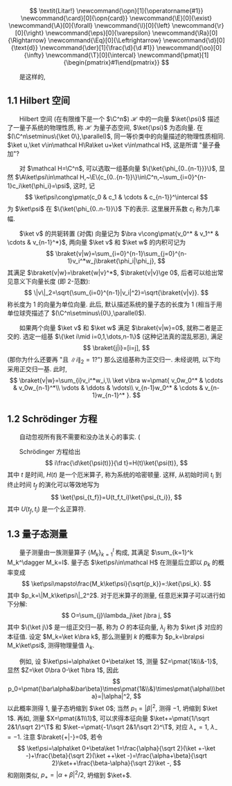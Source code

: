 $$
\textit{Litar!}
\newcommand{\opn}[1]{\operatorname{#1}}
\newcommand{\card}[0]{\opn{card}}
\newcommand{\E}[0]{\exist}
\newcommand{\A}[0]{\forall}
\newcommand{\l}[0]{\left}
\newcommand{\r}[0]{\right}
\newcommand{\eps}[0]{\varepsilon}
\newcommand{\Ra}[0]{\Rightarrow}
\newcommand{\Eq}[0]{\Leftrightarrow}
\newcommand{\d}[0]{\text{d}}
\newcommand{\der}[1]{\frac{\d}{\d #1}}
\newcommand{\oo}[0]{\infty}
\newcommand{\T}[0]{\intercal}
\newcommand{\pmat}[1]{\begin{pmatrix}#1\end{pmatrix}}
$$

&emsp;&emsp;是这样的, 

## 1.1 Hilbert 空间

&emsp;&emsp;Hilbert 空间 (在有限维下是一个 $\C^n$) $\mathcal H$ 中的一向量 $\ket{\psi}$ 描述了一量子系统的物理性质, 称 $\mathcal H$ 为量子态空间, $\ket{\psi}$ 为态向量. 在 $(\C^n\setminus\{\ket 0\},\parallel)$, 同一等价类中的向量描述的物理性质相同. $\ket u,\ket v\in\mathcal H\Ra\ket u+\ket v\in\mathcal H$, 这是所谓 "量子叠加"?

&emsp;&emsp;对 $\mathcal H=\C^n$, 可以选取一组基向量 $\{\ket{\phi_{0..{n-1}}}\}$, 显然 $\A\ket\psi\in\mathcal H,~\E\{c_{0..{n-1}}\}\in\C^n,~\sum_{i=0}^{n-1}c_i\ket{\phi_i}=\psi$, 这时, 记
$$
\ket\psi\cong\pmat{c_0 & c_1 & \cdots & c_{n-1}}^\intercal
$$
为 $\ket\psi$ 在 $\{\ket{\phi_{0..n-1}}\}$ 下的表示. 这里展开系数 $c_i$ 称为几率幅.

&emsp;&emsp;$\ket v$ 的共轭转置 (对偶) 向量记为 $\bra v\cong\pmat{v_0^* & v_1^* & \cdots & v_{n-1}^*}$, 两向量 $\ket v$ 和 $\ket w$ 的内积可记为
$$
\braket{v|w}=\sum_{i=0}^{n-1}\sum_{j=0}^{n-1}v_i^*w_j\braket{\phi_i|\phi_j},
$$
其满足 $\braket{v|w}=\braket{w|v}^*$, $\braket{v|v}\ge 0$, 后者可以给出常见意义下向量长度 (即 $2$-范数):
$$
\|v\|_2=\sqrt{\sum_{i=0}^{n-1}|v_i|^2}=\sqrt{\braket{v|v}}.
$$
称长度为 $1$ 的向量为单位向量. 此后, 默认描述系统的量子态的长度为 $1$ (相当于用单位球壳描述了 $(\C^n\setminus\{0\},\parallel)$).

&emsp;&emsp;如果两个向量 $\ket v$ 和 $\ket w$ 满足 $\braket{v|w}=0$, 就称二者是正交的. 选定一组基 $\{\ket i\mid i=0,1,\dots,n-1\}$ (这种记法真的混乱邪恶), 满足
$$
\braket{j|i}=[i=j],
$$
(那你为什么还要再 "且 $\|i\|_2=1$?") 那么这组基称为正交归一. 未经说明, 以下均采用正交归一基. 此时,
$$
\braket{v|w}=\sum_{i}v_i^*w_i,\\
\ket v\bra w=\pmat{
	v_0w_0^* & \cdots & v_0w_{n-1}^*\\
	\vdots & \ddots & \vdots\\
	v_{n-1}w_0^* & \cdots & v_{n-1}w_{n-1}^*
}.
$$

## 1.2 Schrödinger 方程

&emsp;&emsp;自动忽视所有我不需要和没办法关心的事实. (

&emsp;&emsp;Schrödinger 方程给出
$$
i\frac{\d\ket{\psi(t)}}{\d t}=H(t)\ket{\psi(t)},
$$
其中 $t$ 是时间, $H(t)$ 是一个厄米算子, 称为系统的哈密顿量. 这样, 从初始时间 $t_i$ 到终止时间 $t_f$ 的演化可以等效地写为
$$
\ket{\psi_{t_f}}=U(t_f,t_i)\ket{\psi_{t_i}},
$$
其中 $U(t_f,t_i)$ 是一个幺正算符.

## 1.3 量子态测量

&emsp;&emsp;量子测量由一族测量算子 $\{M_k\}_{k=1}^l$ 构成, 其满足 $\sum_{k=1}^k M_k^\dagger M_k=I$. 量子态 $\ket\psi\in\mathcal H$ 在测量后立即以 $p_k$ 的概率变成
$$
\ket\psi\mapsto\frac{M_k\ket\psi}{\sqrt{p_k}}=:\ket{\psi_k}.
$$
其中 $p_k=\|M_k\ket\psi\|_2^2$. 对于厄米算子的测量, 任意厄米算子可以进行如下分解:
$$
O=\sum_{j}\lambda_j\ket j\bra j,
$$
其中 $\{\ket j\}$ 是一组正交归一基, 称为 $O$ 的本征向量, $\lambda_j$ 称为 $\ket j$ 对应的本征值. 设定 $M_k=\ket k\bra k$, 那么测量到 $k$ 的概率为 $p_k=\bra\psi M_k\ket\psi$, 测得物理量值 $\lambda_k$.

&emsp;&emsp;例如, 设 $\ket\psi=\alpha\ket 0+\beta\ket 1$, 测量 $Z=\pmat{1&\\&-1}$, 显然 $Z=\ket 0\bra 0-\ket 1\bra 1$, 因此
$$
p_0=\pmat{\bar\alpha&\bar\beta}\times\pmat{1&\\&}\times\pmat{\alpha\\\beta}=|\alpha|^2,
$$
以此概率测得 $1$, 量子态坍缩到 $\ket 0$; 当然 $p_1=|\beta|^2$, 测得 $-1$, 坍缩到 $\ket 1$. 再如, 测量 $X=\pmat{&1\\1}$, 可以求得本征向量 $\ket+=\pmat{1/\sqrt 2&1/\sqrt 2}^\T$ 和 $\ket-=\pmat{-1/\sqrt 2&1/\sqrt 2}^\T$, 对应 $\lambda_+=1$, $\lambda_-=-1$. 注意 $\braket{+|-}=0$, 若令
$$
\ket\psi=\alpha\ket 0+\beta\ket 1=\frac{\alpha}{\sqrt 2}(\ket +-\ket -)+\frac{\beta}{\sqrt 2}(\ket ++\ket -)=\frac{\alpha+\beta}{\sqrt 2}\ket++\frac{\beta-\alpha}{\sqrt 2}\ket -,
$$
 和刚刚类似, $p_+=|\alpha+\beta|^2/2$, 坍缩到 $\ket+$.